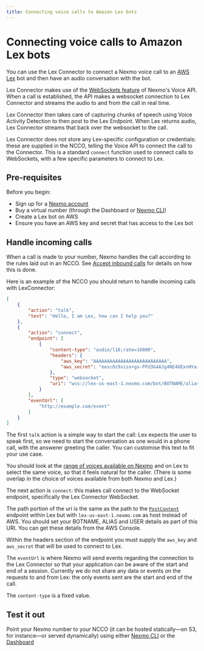 ```yaml
---
title: Connecting voice calls to Amazon Lex bots
---
```


# Connecting voice calls to Amazon Lex bots

You can use the Lex Connector to connect a Nexmo voice call to an [AWS Lex](https://aws.amazon.com/lex/) bot and then have an audio conversation with the bot.

Lex Connector makes use of the [WebSockets feature](/concepts/guides/webhooks) of Nexmo's Voice API. When a call is established, the API makes a websocket connection to Lex Connector and streams the audio to and from the call in real time.

Lex Connector then takes care of capturing chunks of speech using Voice Activity Detection to then post to the Lex Endpoint. When Lex returns audio, Lex Connector streams that back over the websocket to the call.

Lex Connector does not store any Lex-specific configuration or credentials: these are supplied in the NCCO, telling the Voice API to connect the call to the Connector. This is a standard `connect` function used to connect calls to WebSockets, with a few specific parameters to connect to Lex.

## Pre-requisites

Before you begin:

* Sign up for a [Nexmo account](https://dashboard.nexmo.com/signup)
* Buy a virtual number (through the Dashboard or [Nexmo CLI](https://github.com/nexmo/nexmo-cli))
* Create a Lex bot on AWS
* Ensure you have an AWS key and secret that has access to the Lex bot


## Handle incoming calls

When a call is made to your number, Nexmo handles the call according to the rules laid out in an NCCO. See [Accept inbound calls](/voice/guides/inbound-calls) for details on how this is done.

Here is an example of the NCCO you should return to handle incoming calls with LexConnector:

```json
[
    {
        "action": "talk",
        "text": "Hello, I am Lex, how can I help you?"
    },
    {
        "action": "connect",
        "endpoint": [
            {
                "content-type": "audio/l16;rate=16000",
                "headers": {
                    "aws_key": "AAAAAAAAAAAAAAAAAAAAAAAAAAA",
                    "aws_secret": "eescOz9xisx+gx-PFU3G4AJg4NE4UExnHYaijI+o6xgNT0"
                },
                "type": "websocket",
                "uri": "wss://lex-us-east-1.nexmo.com/bot/BOTNAME/alias/ALIAS/user/USER/content"
            }
        ],
        "eventUrl": [
            "http://example.com/event"
        ]
    }
]
```

The first `talk` action is a simple way to start the call: Lex expects the user to speak first, so we need to start the conversation as one would in a phone call, with the answerer greeting the caller. You can customise this text to fit your use case.

You should look at the [range of voices available on Nexmo](/voice/guides/ncco-reference#talk) and on Lex to select the same voice, so that it feels natural for the caller. (There is some overlap in the choice of voices available from both Nexmo and Lex.)

The next action is `connect`: this makes call connect to the WebSocket endpoint, specifically the Lex Connector WebSocket.

The path portion of the uri is the same as the path to the [`PostContent`](http://docs.aws.amazon.com/lex/latest/dg/API_PostContent.html) endpoint within Lex but with `lex-us-east-1.nexmo.com` as host instead of AWS. You should set your BOTNAME, ALIAS and USER details as part of this URI. You can get these details from the AWS Console.

Within the headers section of the endpoint you must supply the `aws_key` and `aws_secret` that will be used to connect to Lex.

The `eventUrl` is where Nexmo will send events regarding the connection to the Lex Connector so that your application can be aware of the start and end of a session. Currently we do not share any data or events on the requests to and from Lex: the only events sent are the start and end of the call.

The `content-type` is a fixed value.

## Test it out

Point your Nexmo number to your NCCO (it can be hosted statically—on S3, for instance—or served dynamically) using either [Nexmo CLI](https://github.com/nexmo/nexmo-cli) or the [Dashboard](https://dashboard.nexmo.com)
